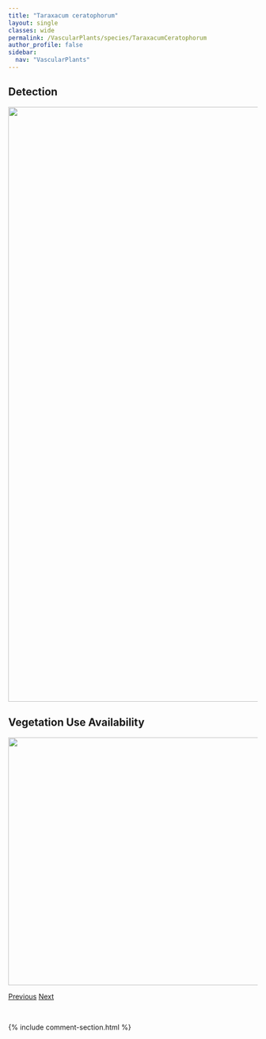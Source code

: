 ```yaml
---
title: "Taraxacum ceratophorum"
layout: single
classes: wide
permalink: /VascularPlants/species/TaraxacumCeratophorum
author_profile: false
sidebar:
  nav: "VascularPlants"
---
```


<h2>Detection</h2>

<a href="https://drive.google.com/uc?export=view&id=1mkNrsAZb8toeekJPo4C5UhV3nTWZv9Eq">
<img src="https://drive.google.com/uc?export=view&id=1mkNrsAZb8toeekJPo4C5UhV3nTWZv9Eq" height = "1200" width = "800">
</a>


<h2>Vegetation Use Availability</h2>

<a href="https://drive.google.com/uc?export=view&id=1KmGenIEY_2tQqhR3YuPcuxA2zG_dsnct">
<img src="https://drive.google.com/uc?export=view&id=1KmGenIEY_2tQqhR3YuPcuxA2zG_dsnct" height = "500" width = "1000">
</a>


<a href="/DevelopmentWebsite/VascularPlants/species/TanacetumVulgare" class="pagination--pager" title="Tanacetum vulgare">Previous</a> <a href="/DevelopmentWebsite/VascularPlants/species/TaraxacumOfficinaleErythrospermum" class="pagination--pager" title="Taraxacum officinale / erythrospermum">Next</a>

<p>&nbsp;</p>

{% include comment-section.html %}
